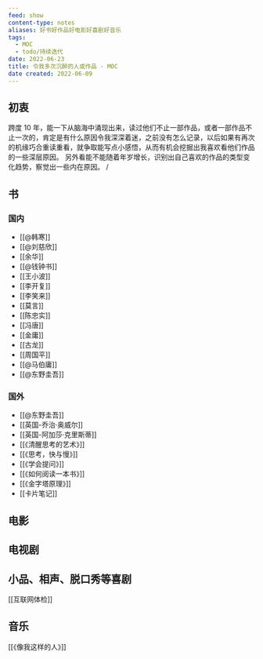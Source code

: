 ```yaml
---
feed: show
content-type: notes
aliases: 好书好作品好电影好喜剧好音乐
tags: 
  - MOC 
  - todo/持续迭代 
date: 2022-06-23
title: 令我多次沉醉的人或作品 - MOC
date created: 2022-06-09
---
```


## 初衷

跨度 10 年，能一下从脑海中涌现出来，读过他们不止一部作品，或者一部作品不止一次的，肯定是有什么原因令我深深着迷，之前没有怎么记录，以后如果有再次的机缘巧合重读重看，就争取能写点小感悟，从而有机会挖掘出我喜欢看他们作品的一些深层原因。
另外看能不能随着年岁增长，识别出自己喜欢的作品的类型变化趋势，察觉出一些内在原因。
/

## 书

### 国内

- [[@韩寒]]
- [[@刘慈欣]]
- [[余华]]
- [[@钱钟书]]
- [[王小波]]
- [[李开复]]
- [[李笑来]]
- [[莫言]]
- [[陈忠实]]
- [[冯唐]]
- [[金庸]]
- [[古龙]]
- [[周国平]]
- [[@马伯庸]]
- [[@东野圭吾]]

### 国外

- [[@东野圭吾]]
- [[英国-乔治·奥威尔]]
- [[英国-阿加莎·克里斯蒂]]
- [[《清醒思考的艺术》]]
- [[《思考，快与慢》]]
- [[《学会提问》]]
- [[《如何阅读一本书》]]
- [[《金字塔原理》]]
- [[卡片笔记]]

## 电影

## 电视剧

## 小品、相声、脱口秀等喜剧

[[互联网体检]]

## 音乐

[[《像我这样的人》]]
